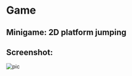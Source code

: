 # Game

## Minigame: 2D platform jumping
## Screenshot:
![pic](https://github.com/loahpotato/Game/assets/58876567/27c9d677-6c57-44e0-b816-5aa0e3d44be7)

